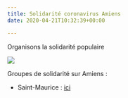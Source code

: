 ```yaml
---
title: Solidarité coronavirus Amiens
date: 2020-04-21T10:32:39+00:00

---
```

Organisons la solidarité populaire

![](/images/solidaritecoronavirusamiens.jpg)

Groupes de solidarité sur Amiens :

* Saint-Maurice : [ici](https://www.facebook.com/groups/451423228935807/requests/?hoist_pending_member_ids_suggested_order=348722452362094&notif_id=1587414835162850&notif_t=group_r2j)